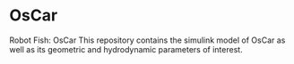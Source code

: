 # OsCar
Robot Fish: OsCar
This repository contains the simulink model of OsCar as well as its geometric and hydrodynamic parameters of interest.
